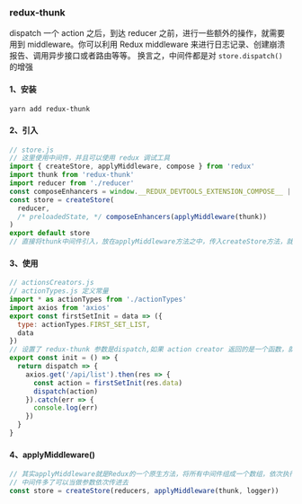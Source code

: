 ### redux-thunk

dispatch 一个 action 之后，到达 reducer 之前，进行一些额外的操作，就需要用到 middleware。你可以利用 Redux middleware 来进行日志记录、创建崩溃报告、调用异步接口或者路由等等。
换言之，中间件都是对 `store.dispatch()` 的增强

#### 1、安装

```bash
yarn add redux-thunk
```

#### 2、引入

```js
// store.js
// 这里使用中间件，并且可以使用 redux 调试工具
import { createStore, applyMiddleware, compose } from 'redux'
import thunk from 'redux-thunk'
import reducer from './reducer'
const composeEnhancers = window.__REDUX_DEVTOOLS_EXTENSION_COMPOSE__ || compose
const store = createStore(
  reducer,
  /* preloadedState, */ composeEnhancers(applyMiddleware(thunk))
)
export default store
// 直接将thunk中间件引入，放在applyMiddleware方法之中，传入createStore方法，就完成了store.dispatch()的功能增强。即可以在reducer中进行一些异步的操作。
```

#### 3、使用

```js
// actionsCreators.js
// actionTypes.js 定义常量
import * as actionTypes from './actionTypes'
import axios from 'axios'
export const firstSetInit = data => ({
  type: actionTypes.FIRST_SET_LIST,
  data
})
// 设置了 redux-thunk 参数是dispatch,如果 action creator 返回的是一个函数，就执行它，如果不是，就按照原来的next(action)执行。正因为这个action creator可以返回一个函数，那么就可以在这个函数中执行一些异步的操作。
export const init = () => {
  return dispatch => {
    axios.get('/api/list').then(res => {
      const action = firstSetInit(res.data)
      dispatch(action)
    }).catch(err => {
      console.log(err)
    })
  }
}
```

#### 4、applyMiddleware()

```js
// 其实applyMiddleware就是Redux的一个原生方法，将所有中间件组成一个数组，依次执行。
// 中间件多了可以当做参数依次传进去
const store = createStore(reducers, applyMiddleware(thunk, logger))
```

